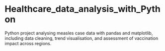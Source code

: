 # Healthcare_data_analysis_with_Python
Python project analysing measles case data with pandas and matplotlib, including data cleaning, trend visualisation, and assessment of vaccination impact across regions.

